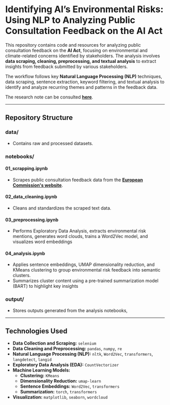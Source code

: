 # Identifying AI’s Environmental Risks: Using NLP to Analyzing Public Consultation Feedback on the AI Act 

This repository contains code and resources for analyzing public consultation feedback on the **AI Act**, focusing on environmental and climate-related concerns identified by stakeholders. The analysis involves **data scraping, cleaning, preprocessing, and textual analysis** to extract insights from feedback submitted by various stakeholders.

The workflow follows key **Natural Language Processing (NLP)** techniques,  data scraping, sentence extraction, keyword filtering, and textual analysis to identify and analyze recurring themes and patterns in the feedback data.

The research note can be consulted [**here**](./ai_act_research_note.pdf).

---

## **Repository Structure**

### **data/**  
- Contains raw and processed datasets.

### **notebooks/** 

#### **01_scrapping.ipynb**  
- Scrapes public consultation feedback data from the **[European Commission's website](https://ec.europa.eu/info/law/better-regulation/have-your-say/initiatives/12527-Artificial-intelligence-ethical-and-legal-requirements_e)**.  

#### **02_data_cleaning.ipynb**  
- Cleans and standardizes the scraped text data.  

#### **03_preprocessing.ipynb**  
- Performs Exploratory Data Analysis, extracts environmental risk mentions, generates word clouds, trains a Word2Vec model, and visualizes word embeddings 

#### **04_analysis.ipynb**  
- Applies sentence embeddings, UMAP dimensionality reduction, and KMeans clustering to group environmental risk feedback into semantic clusters.
- Summarizes cluster content using a pre-trained summarization model (BART) to highlight key insights

### **output/**  
- Stores outputs generated from the analysis notebooks,

---

## **Technologies Used**

- **Data Collection and Scraping:** `selenium`  
- **Data Cleaning and Preprocessing:** `pandas`, `numpy`, `re`  
- **Natural Language Processing (NLP):** `nltk`, `Word2Vec`, `transformers`, `langdetect`, `langid`  
- **Exploratory Data Analysis (EDA):** `CountVectorizer`  
- **Machine Learning Models:**  
   - **Clustering:** `KMeans`  
   - **Dimensionality Reduction:** `umap-learn`  
   - **Sentence Embeddings:** `Word2Vec`, `transformers`  
   - **Summarization:** `torch`, `transformers`  
- **Visualization:** `matplotlib`, `seaborn`, `wordcloud` 

